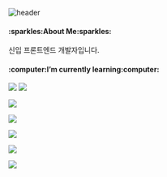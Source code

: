 ![header](https://capsule-render.vercel.app/api?type=waving&color=gradient&customColorList=3&height=250&section=header&text=Song's%20Git%20Hub&fontSize=70)

<h4>:sparkles:About Me:sparkles:</h4>
<p>신입 프론트엔드 개발자입니다.</p>

<h4>:computer:I’m currently learning:computer:</h4>
<div align="center>
  <img src="https://img.shields.io/badge/HTML-E34F26?style=flat-square&logo=HTML5&logoColor=white"/>
  <img src="https://img.shields.io/badge/CSS-1572B6?style=flat-square&logo=CSS3&logoColor=white"/> <img src="https://img.shields.io/badge/JavaScript-F7DF1E?style=flat-square&logo=JavaScript&logoColor=white"/>
</div>

<div>
  <p><img src="https://img.shields.io/badge/React-61DAFB?style=flat-square&logo=React&logoColor=white"/></p>
  <p><img src="https://img.shields.io/badge/Redux-764ABC?style=flat-square&logo=Redux&logoColor=white"/></p>
  <p><img src="https://img.shields.io/badge/React Router-CA4245?style=flat-square&logo=React Router&logoColor=white"/></p>
  <p></p>
  <p></p>
</div>

<div>
  <p><img src="https://img.shields.io/badge/Visual Studio Code-007ACC?style=flat-square&logo=Visual Studio Code&logoColor=white"/></p>
  <p><img src="https://img.shields.io/badge/GitHub-181717?style=flat-square&logo=GitHub&logoColor=white"/></p>
</div>


<!-- <img src="https://img.shields.io/badge/Sass-CC6699?style=flat-square&logo=Sass&logoColor=white"/>
<img src="https://img.shields.io/badge/npm-CB3837?style=flat-square&logo=npm&logoColor=white"/>
 -->





